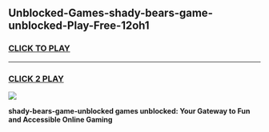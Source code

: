 
## Unblocked-Games-shady-bears-game-unblocked-Play-Free-12oh1
<h3>
<a href="https://premium76.site?title=shady-bears-game-unblocked&ref=10A">CLICK TO PLAY</a></h3>
<hr>

<h3>
<a href="https://premium76.site?title=shady-bears-game-unblocked&ref=10A">CLICK 2 PLAY</a>
  
</h3>

<a href="https://premium76.site?title=shady-bears-game-unblocked&ref=10A"><img src="https://clearcache.store/games.png"></a>


**shady-bears-game-unblocked games unblocked: Your Gateway to Fun and Accessible Online Gaming**
